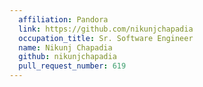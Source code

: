 ```yaml
---
  affiliation: Pandora
  link: https://github.com/nikunjchapadia
  occupation_title: Sr. Software Engineer
  name: Nikunj Chapadia
  github: nikunjchapadia
  pull_request_number: 619
---
```

